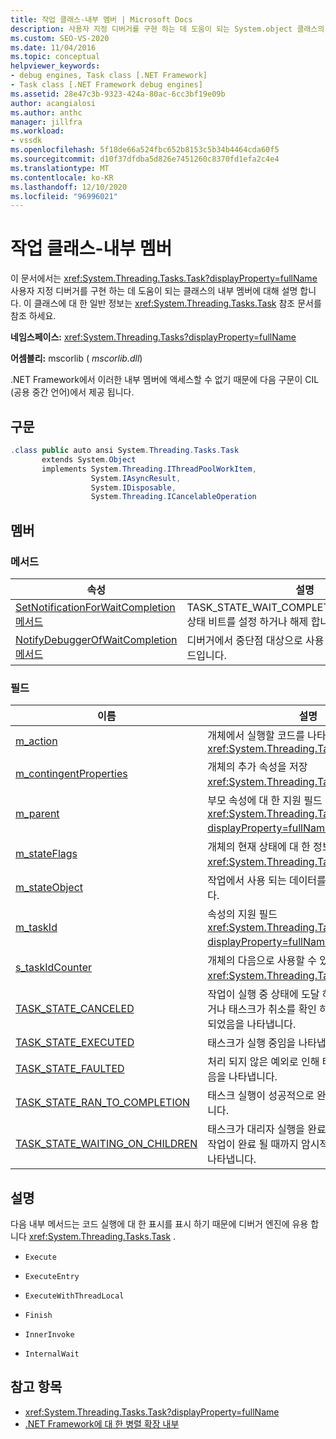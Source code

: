 ```yaml
---
title: 작업 클래스-내부 멤버 | Microsoft Docs
description: 사용자 지정 디버거를 구현 하는 데 도움이 되는 System.object 클래스의 내부 멤버에 대해 알아봅니다.
ms.custom: SEO-VS-2020
ms.date: 11/04/2016
ms.topic: conceptual
helpviewer_keywords:
- debug engines, Task class [.NET Framework]
- Task class [.NET Framework debug engines]
ms.assetid: 28e47c3b-9323-424a-80ac-6cc3bf19e09b
author: acangialosi
ms.author: anthc
manager: jillfra
ms.workload:
- vssdk
ms.openlocfilehash: 5f18de66a524fbc652b8153c5b34b4464cda60f5
ms.sourcegitcommit: d10f37dfdba5d826e7451260c8370fd1efa2c4e4
ms.translationtype: MT
ms.contentlocale: ko-KR
ms.lasthandoff: 12/10/2020
ms.locfileid: "96996021"
---
```

# <a name="task-class---internal-members"></a>작업 클래스-내부 멤버
이 문서에서는 <xref:System.Threading.Tasks.Task?displayProperty=fullName> 사용자 지정 디버거를 구현 하는 데 도움이 되는 클래스의 내부 멤버에 대해 설명 합니다. 이 클래스에 대 한 일반 정보는 <xref:System.Threading.Tasks.Task> 참조 문서를 참조 하세요.

 **네임스페이스:** <xref:System.Threading.Tasks?displayProperty=fullName>

 **어셈블리:** mscorlib ( *mscorlib.dll*)

 .NET Framework에서 이러한 내부 멤버에 액세스할 수 없기 때문에 다음 구문이 CIL (공용 중간 언어)에서 제공 됩니다.

## <a name="syntax"></a>구문

```csharp
.class public auto ansi System.Threading.Tasks.Task
       extends System.Object
       implements System.Threading.IThreadPoolWorkItem,
                  System.IAsyncResult,
                  System.IDisposable,
                  System.Threading.ICancelableOperation
```

## <a name="members"></a>멤버

### <a name="methods"></a>메서드

|속성|설명|
|----------|-----------------|
|[SetNotificationForWaitCompletion 메서드](../../extensibility/debugger/setnotificationforwaitcompletion-method.md)|TASK_STATE_WAIT_COMPLETION_NOTIFICATION 상태 비트를 설정 하거나 해제 합니다.|
|[NotifyDebuggerOfWaitCompletion 메서드](../../extensibility/debugger/notifydebuggerofwaitcompletion-method.md)|디버거에서 중단점 대상으로 사용 되는 자리 표시자 메서드입니다.|

### <a name="fields"></a>필드

|이름|설명|
|----------|-----------------|
|[m_action](../../extensibility/debugger/m-action-field.md)|개체에서 실행할 코드를 나타내는 대리자입니다 <xref:System.Threading.Tasks.Task> .|
|[m_contingentProperties](../../extensibility/debugger/m-contingentproperties-field.md)|개체의 추가 속성을 저장 <xref:System.Threading.Tasks.Task> 합니다.|
|[m_parent](../../extensibility/debugger/m-parent-field.md)|부모 속성에 대 한 지원 필드 <xref:System.Threading.Tasks.Task?displayProperty=fullName> 입니다.|
|[m_stateFlags](../../extensibility/debugger/m-stateflags-field.md)|개체의 현재 상태에 대 한 정보를 저장 <xref:System.Threading.Tasks.Task> 합니다.|
|[m_stateObject](../../extensibility/debugger/m-stateobject-field.md)|작업에서 사용 되는 데이터를 나타내는 개체입니다.|
|[m_taskId](../../extensibility/debugger/m-taskid-field.md)|속성의 지원 필드 <xref:System.Threading.Tasks.Task.Id%2A?displayProperty=fullName> 입니다.|
|[s_taskIdCounter](../../extensibility/debugger/s-taskidcounter-field.md)|개체의 다음으로 사용할 수 있는 식별자 <xref:System.Threading.Tasks.Task> 입니다.|
|[TASK_STATE_CANCELED](../../extensibility/debugger/task-state-canceled-field.md)|작업이 실행 중 상태에 도달 하기 전에 취소 되었거나 태스크가 취소를 확인 하 고 예외 없이 완료 되었음을 나타냅니다.|
|[TASK_STATE_EXECUTED](../../extensibility/debugger/task-state-executed-field.md)|태스크가 실행 중임을 나타냅니다.|
|[TASK_STATE_FAULTED](../../extensibility/debugger/task-state-faulted-field.md)|처리 되지 않은 예외로 인해 태스크가 완료 되었음을 나타냅니다.|
|[TASK_STATE_RAN_TO_COMPLETION](../../extensibility/debugger/task-state-ran-to-completion-field.md)|태스크 실행이 성공적으로 완료 되었음을 나타냅니다.|
|[TASK_STATE_WAITING_ON_CHILDREN](../../extensibility/debugger/task-state-waiting-on-children-field.md)|태스크가 대리자 실행을 완료 하 고 연결 된 자식 작업이 완료 될 때까지 암시적으로 대기 중임을 나타냅니다.|

## <a name="remarks"></a>설명
 다음 내부 메서드는 코드 실행에 대 한 표시를 표시 하기 때문에 디버거 엔진에 유용 합니다 <xref:System.Threading.Tasks.Task> .

- `Execute`

- `ExecuteEntry`

- `ExecuteWithThreadLocal`

- `Finish`

- `InnerInvoke`

- `InternalWait`

## <a name="see-also"></a>참고 항목
- <xref:System.Threading.Tasks.Task?displayProperty=fullName>
- [.NET Framework에 대 한 병렬 확장 내부](../../extensibility/debugger/parallel-extension-internals-for-the-dotnet-framework.md)

